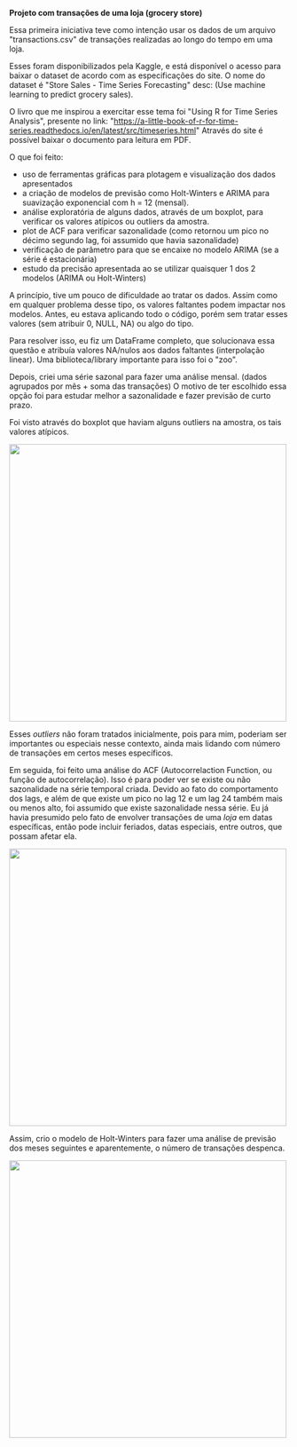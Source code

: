 **Projeto com transações de uma loja (grocery store)**

Essa primeira iniciativa teve como intenção usar os dados de um arquivo "transactions.csv" de transações realizadas ao longo do tempo em uma loja.

Esses foram disponibilizados pela Kaggle, e está disponível o acesso para baixar o dataset de acordo com as especificações do site.
O nome do dataset é "Store Sales - Time Series Forecasting" desc: (Use machine learning to predict grocery sales).

O livro que me inspirou a exercitar esse tema foi "Using R for Time Series Analysis", presente no link: "https://a-little-book-of-r-for-time-series.readthedocs.io/en/latest/src/timeseries.html"
Através do site é possível baixar o documento para leitura em PDF.

O que foi feito:
- uso de ferramentas gráficas para plotagem e visualização dos dados apresentados
- a criação de modelos de previsão como Holt-Winters e ARIMA para suavização exponencial com h = 12 (mensal).
- análise exploratória de alguns dados, através de um boxplot, para verificar os valores atípicos ou outliers da amostra.
- plot de ACF para verificar sazonalidade (como retornou um pico no décimo segundo lag, foi assumido que havia sazonalidade) 
- verificação de parâmetro para que se encaixe no modelo ARIMA (se a série é estacionária)
- estudo da precisão apresentada ao se utilizar quaisquer 1 dos 2 modelos (ARIMA ou Holt-Winters)

A princípio, tive um pouco de dificuldade ao tratar os dados. Assim como em qualquer problema desse tipo, os valores faltantes podem impactar nos modelos.
Antes, eu estava aplicando todo o código, porém sem tratar esses valores (sem atribuir 0, NULL, NA) ou algo do tipo.

Para resolver isso, eu fiz um DataFrame completo, que solucionava essa questão e atribuía valores NA/nulos aos dados faltantes (interpolação linear). 
Uma biblioteca/library importante para isso foi o "zoo".

Depois, criei uma série sazonal para fazer uma análise mensal. (dados agrupados por mês + soma das transações)
O motivo de ter escolhido essa opção foi para estudar melhor a sazonalidade e fazer previsão de curto prazo.

Foi visto através do boxplot que haviam alguns outliers na amostra, os tais valores atípicos.

<img src="https://github.com/user-attachments/assets/60b1730c-06e3-4cba-9e1a-3e12044815a7" width="500" />

Esses *outliers* não foram tratados inicialmente, pois para mim, poderiam ser importantes ou especiais nesse contexto, ainda mais lidando com número de transações em certos meses específicos.

Em seguida, foi feito uma análise do ACF (Autocorrelaction Function, ou função de autocorrelação). Isso é para poder ver se existe ou não sazonalidade na série temporal criada. Devido ao fato do comportamento dos lags, e além de que existe um pico no lag 12 e um lag 24 também mais ou menos alto, foi assumido que existe sazonalidade nessa série. Eu já havia presumido pelo fato de envolver transações de uma *loja* em datas específicas, então pode incluir feriados, datas especiais, entre outros, que possam afetar ela.

<img src="https://github.com/user-attachments/assets/60b1730c-06e3-4cba-9e1a-3e12044815a7](https://github.com/user-attachments/assets/40963fb6-7110-447a-af9b-1f43656c3599" width="500"/>

Assim, crio o modelo de Holt-Winters para fazer uma análise de previsão dos meses seguintes e aparentemente, o número de transações despenca.

<img src="https://github.com/user-attachments/assets/60b1730c-06e3-4cba-9e1a-3e12044815a7" width="500"/>
